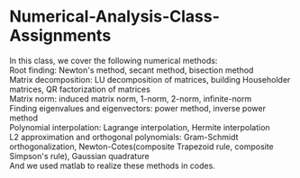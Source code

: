 # Numerical-Analysis-Class-Assignments
In this class, we cover the following numerical methods:  
Root finding: Newton's method, secant method, bisection method  
Matrix decomposition: LU decomposition of matrices, building Householder matrices, QR factorization of matrices  
Matrix norm: induced matrix norm, 1-norm, 2-norm, infinite-norm  
Finding eigenvalues and eigenvectors: power method, inverse power method  
Polynomial interpolation: Lagrange interpolation, Hermite interpolation  
L2 approximation and orthogonal polynomials: Gram-Schmidt orthogonalization, Newton-Cotes(composite Trapezoid rule, composite Simpson's rule), Gaussian quadrature  
And we used matlab to realize these methods in codes.  

